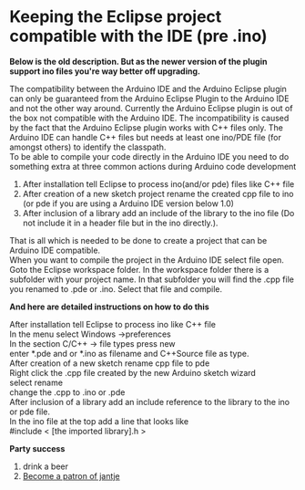 Keeping the Eclipse project compatible with the IDE (pre .ino)
=============================================================

**Below is the old description. But as the newer version of the plugin support ino files you're way better off upgrading.**

The compatibility between the Arduino IDE and the Arduino Eclipse plugin can only be guaranteed from the Arduino Eclipse Plugin to the Arduino IDE and not the other way around. Currently the Arduino Eclipse plugin is out of the box not compatible with the Arduino IDE. The incompatibility is caused by the fact that the Arduino Eclipse plugin works with C++ files only. The Arduino IDE can handle C++ files but needs at least one ino/PDE file (for amongst others) to identify the classpath.  
To be able to compile your code directly in the Arduino IDE you need to do something extra at three common actions during Arduino code development  

 1. After installation tell Eclipse to process ino(and/or pde) files like C++ file
 2. After creation of a new sketch project rename the created cpp file to ino (or pde if you are using a Arduino IDE version below 1.0)
 3. After inclusion of a library add an include of the library to the ino file (Do not include it in a header file but in the ino directly.).
 
That is all which is needed to be done to create a project that can be Arduino IDE compatible.  
When you want to compile the project in the Arduino IDE select file open. Goto the Eclipse workspace folder. In the workspace folder there is a subfolder with your project name. In that subfolder you will find the .cpp file you renamed to .pde or .ino. Select that file and compile.  

**And here are detailed instructions on how to do this**
  
After installation tell Eclipse to process ino like C++ file  
In the menu select Windows ->preferences  
In the section C/C++ -> file types press new  
enter *.pde and or *.ino as filename and C++Source file as type.  
After creation of a new sketch rename cpp file to pde  
Right click the .cpp file created by the new Arduino sketch wizard  
select rename  
change the .cpp to .ino or .pde  
After inclusion of a library add an include reference to the library to the ino or pde file.  
In the ino file at the top add a line that looks like  
    #include < [the imported library].h >   
    
     
 **Party success**
 
 1. drink a beer
 2. [Become a patron of jantje](http://eclipse.baeyens.it/donate.html "thanks")
